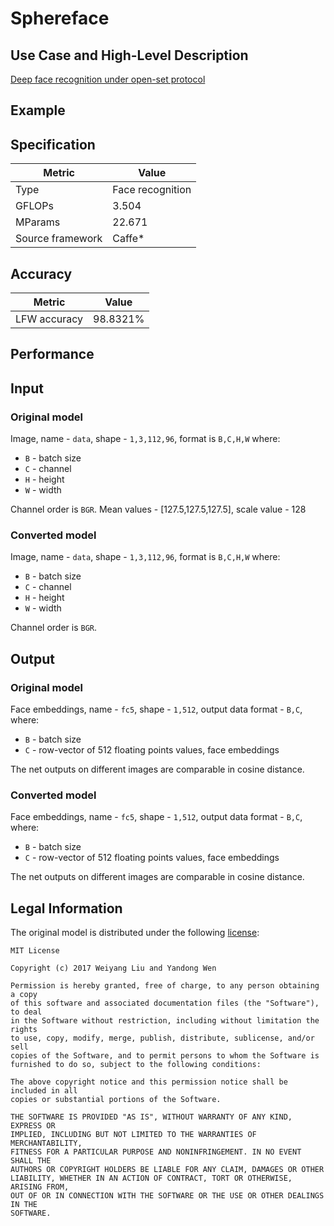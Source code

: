 # Sphereface

## Use Case and High-Level Description

[Deep face recognition under open-set protocol](https://arxiv.org/abs/1704.08063)

## Example

## Specification

| Metric            | Value         |
|-------------------|---------------|
| Type              | Face recognition |
| GFLOPs            | 3.504         |
| MParams           | 22.671        |
| Source framework  | Caffe\*       |

## Accuracy

| Metric | Value |
| ------ | ----- |
| LFW accuracy | 98.8321%|

## Performance

## Input

### Original model

Image, name - `data`,  shape - `1,3,112,96`, format is `B,C,H,W` where:

- `B` - batch size
- `C` - channel
- `H` - height
- `W` - width

Channel order is `BGR`.
Mean values - [127.5,127.5,127.5], scale value - 128

### Converted model

Image, name - `data`,  shape - `1,3,112,96`, format is `B,C,H,W` where:

- `B` - batch size
- `C` - channel
- `H` - height
- `W` - width

Channel order is `BGR`.

## Output

### Original model

Face embeddings, name - `fc5`,  shape - `1,512`, output data format  - `B,C`, where:

- `B` - batch size
- `C` - row-vector of 512 floating points values, face embeddings

The net outputs on different images are comparable in cosine distance.

### Converted model

Face embeddings, name - `fc5`,  shape - `1,512`, output data format  - `B,C`, where:

- `B` - batch size
- `C` - row-vector of 512 floating points values, face embeddings

The net outputs on different images are comparable in cosine distance.

## Legal Information

The original model is distributed under the following
[license](https://raw.githubusercontent.com/wy1iu/sphereface/master/LICENSE):

```
MIT License

Copyright (c) 2017 Weiyang Liu and Yandong Wen

Permission is hereby granted, free of charge, to any person obtaining a copy
of this software and associated documentation files (the "Software"), to deal
in the Software without restriction, including without limitation the rights
to use, copy, modify, merge, publish, distribute, sublicense, and/or sell
copies of the Software, and to permit persons to whom the Software is
furnished to do so, subject to the following conditions:

The above copyright notice and this permission notice shall be included in all
copies or substantial portions of the Software.

THE SOFTWARE IS PROVIDED "AS IS", WITHOUT WARRANTY OF ANY KIND, EXPRESS OR
IMPLIED, INCLUDING BUT NOT LIMITED TO THE WARRANTIES OF MERCHANTABILITY,
FITNESS FOR A PARTICULAR PURPOSE AND NONINFRINGEMENT. IN NO EVENT SHALL THE
AUTHORS OR COPYRIGHT HOLDERS BE LIABLE FOR ANY CLAIM, DAMAGES OR OTHER
LIABILITY, WHETHER IN AN ACTION OF CONTRACT, TORT OR OTHERWISE, ARISING FROM,
OUT OF OR IN CONNECTION WITH THE SOFTWARE OR THE USE OR OTHER DEALINGS IN THE
SOFTWARE.
```
